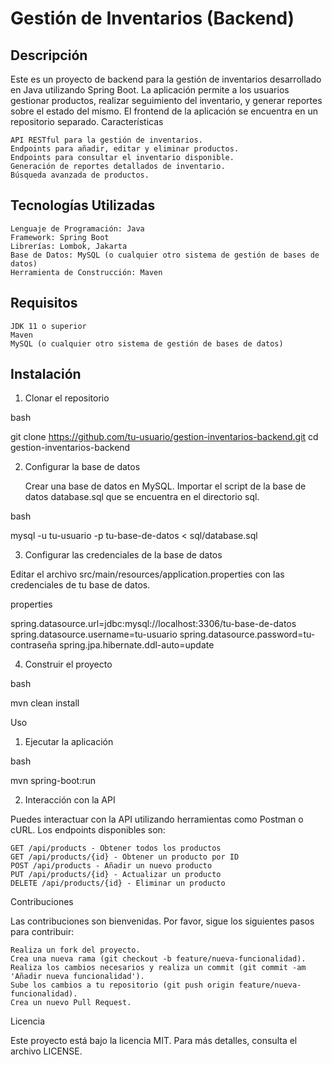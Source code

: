 # Gestión de Inventarios (Backend)

## Descripción

Este es un proyecto de backend para la gestión de inventarios desarrollado en Java utilizando Spring Boot. La aplicación permite a los usuarios gestionar productos, realizar seguimiento del inventario, y generar reportes sobre el estado del mismo. El frontend de la aplicación se encuentra en un repositorio separado.
Características

    API RESTful para la gestión de inventarios.
    Endpoints para añadir, editar y eliminar productos.
    Endpoints para consultar el inventario disponible.
    Generación de reportes detallados de inventario.
    Búsqueda avanzada de productos.

## Tecnologías Utilizadas

    Lenguaje de Programación: Java
    Framework: Spring Boot
    Librerías: Lombok, Jakarta
    Base de Datos: MySQL (o cualquier otro sistema de gestión de bases de datos)
    Herramienta de Construcción: Maven

## Requisitos

    JDK 11 o superior
    Maven
    MySQL (o cualquier otro sistema de gestión de bases de datos)

## Instalación
1. Clonar el repositorio

bash

git clone https://github.com/tu-usuario/gestion-inventarios-backend.git
cd gestion-inventarios-backend

2. Configurar la base de datos

    Crear una base de datos en MySQL.
    Importar el script de la base de datos database.sql que se encuentra en el directorio sql.

bash

mysql -u tu-usuario -p tu-base-de-datos < sql/database.sql

3. Configurar las credenciales de la base de datos

Editar el archivo src/main/resources/application.properties con las credenciales de tu base de datos.

properties

spring.datasource.url=jdbc:mysql://localhost:3306/tu-base-de-datos
spring.datasource.username=tu-usuario
spring.datasource.password=tu-contraseña
spring.jpa.hibernate.ddl-auto=update

4. Construir el proyecto

bash

mvn clean install

Uso
1. Ejecutar la aplicación

bash

mvn spring-boot:run

2. Interacción con la API

Puedes interactuar con la API utilizando herramientas como Postman o cURL. Los endpoints disponibles son:

    GET /api/products - Obtener todos los productos
    GET /api/products/{id} - Obtener un producto por ID
    POST /api/products - Añadir un nuevo producto
    PUT /api/products/{id} - Actualizar un producto
    DELETE /api/products/{id} - Eliminar un producto

Contribuciones

Las contribuciones son bienvenidas. Por favor, sigue los siguientes pasos para contribuir:

    Realiza un fork del proyecto.
    Crea una nueva rama (git checkout -b feature/nueva-funcionalidad).
    Realiza los cambios necesarios y realiza un commit (git commit -am 'Añadir nueva funcionalidad').
    Sube los cambios a tu repositorio (git push origin feature/nueva-funcionalidad).
    Crea un nuevo Pull Request.

Licencia

Este proyecto está bajo la licencia MIT. Para más detalles, consulta el archivo LICENSE.
